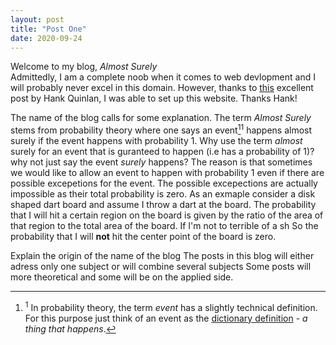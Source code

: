 ```yaml
---
layout: post
title: "Post One"
date: 2020-09-24
---
```


Welcome to my blog, *Almost Surely* <br />
Admittedly, I am a complete noob when it comes to web devlopment and I will probably never excel in this domain. However, thanks to <a href="http://jmcglone.com/guides/github-pages/#css">this</a> excellent post by Hank Quinlan, I was able to set up this website. Thanks Hank!

The name of the blog calls for some explanation. The term *Almost Surely* stems from probability theory where one says an event[^1]<sup>1</sup> happens almost surely if the event happens with probability 1. Why use the term *almost* surely for an event that is guranteed to happen (i.e has a probability of 1)? why not just say the event *surely* happens? The reason is that sometimes we would like to allow an event to happen with probability 1 even if there are possible excepetions for the event. The possible excepections are actually impossible as their total probability is zero. As an exmaple consider a disk shaped dart board and assume I throw a dart at the board. The probability that I will hit a certain region on the board is given by the ratio of the area of that region to the total area of the board. If I'm not to terrible of a sh So the probability that I will **not** hit the center point of the board is zero. 


Explain the origin of the name of the blog
The posts in this blog will either adress only one subject or will combine several subjects
Some posts will more theoretical and some will be on the applied side.

[^1]: <sup>1</sup> In probability theory, the term *event* has a slightly technical definition. For this purpose just think of an event as the <a href="https://dictionary.cambridge.org/dictionary/english/event"> dictionary definition</a> - *a thing that happens*. 
